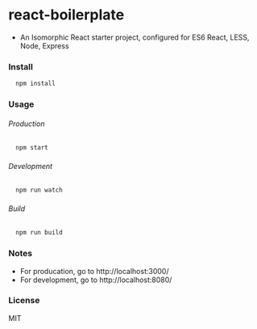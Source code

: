 # react-boilerplate

* An Isomorphic React starter project, configured for ES6 React, LESS, Node, Express


### Install
```sh
  npm install
```

### Usage
###### Production
```sh
  npm start
```

###### Development
```sh
  npm run watch
```

###### Build
```sh
  npm run build
```


### Notes
* For producation, go to http://localhost:3000/
* For development, go to http://localhost:8080/

### License
MIT
